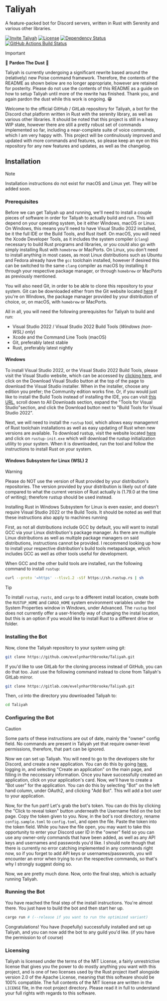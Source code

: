 # Taliyah

A feature-packed bot for Discord servers, written in Rust with Serenity and various other libraries.

[![Invite Taliyah][invite-badge]][invite-link]
[![License][license-badge]][license-link]
[![Dependency Status][dependency-badge]][dependency-link]
[![GitHub Actions Build Status][github-actions-badge]][github-actions-link]

> [!IMPORTANT]
> 🚧 **Pardon The Dust** 🚧
>
> Taliyah is currently undergoing a significant rewrite based around the (relatively) new Poise command framework. Therefore,
> the contents of the README as shown below are no longer appropriate, however are retained for posterity. Please do not
> use the contents of this README as a guide on how to setup Taliyah until more of the rewrite has finished. Thank you, and
> again pardon the dust while this work is ongoing. 😁

Welcome to the official GitHub / GitLab repository for Taliyah, a bot for the Discord chat platform written in Rust with
the serenity library, as well as various other libraries. It should be noted that this project is still in a heavy WIP state,
however there are still a pretty robust set of commands implemented so far, including a near-complete suite of voice
commands, which I am very happy with. This project will be continulously improved and updated with more commands and features,
so please keep an eye on this repository for any new features and updates, as well as the changelog.

## Installation

> [!NOTE]
> Installation instructions do not exist for macOS and Linux yet. They will be added soon.

### Prerequisites

Before we can get Taliyah up and running, we'll need to install a couple pieces of software in order for Taliyah to actually
build and run. This will depend on your operating system, be it either Windows, macOS or Linux. On Windows, this means you'll
need to have Visual Studio 2022 installed, be it the full IDE or the Build Tools, and Rust itself. On macOS, you will need
the Xcode Developer Tools, as it includes the system compiler (`clang`) necessary to build Rust programs and libraries, or
you could also go with simply installing Rust with `homebrew` or MacPorts. On Linux, you don't need to install anything in
most cases, as most Linux distributions such as Ubuntu and Fedora already have the `gcc` toolchain installed, however if
desired this can be switched to the same `clang` compiler as macOS by installing it through your respective package manager,
or through `homebrew` or MacPorts as previously mentioned.

You will also need Git, in order to be able to clone this repository to your system. Git can be downloaded either from the
Git website located [here](https://git-scm.com/download/win) if you're on Windows, the package manager provided by your distribution
of choice, or, on macOS, with `homebrew` or MacPorts.

All in all, you will need the following prerequisites for Taliyah to build and run:

* Visual Studio 2022 / Visual Studio 2022 Build Tools (*Windows (non-WSL) only*)
* Xcode and the Command Line Tools (macOS)
* Git, preferably latest stable
* Rust, preferably latest nightly

#### Windows

To install Visual Studio 2022, or the Visual Studio 2022 Build Tools, please visit the Visual Studio website, which can be
accessed by [clicking here](https://visualstudio.microsoft.com/), and click on the Download Visual Studio button at the top
of the page to download the Visual Studio installer. When in the installer, choose any edition you prefer; the Community
edition works fine. Or, if you would just like to install the Build Tools instead of installing the IDE, you can visit
[this URL](https://visualstudio.microsoft.com/downloads/), scroll down to All Downloads section, expand the "Tools for
Visual Studio"section, and click the Download button next to "Build Tools for Visual Studio 2022".

Next, we will need to install the `rustup` tool, which allows easy managemnt of Rust toolchain installations as well as easy
updating of Rust when new versions are available. To download rustup, visit the website located [here](https://rustup.rs/)
and click on `rustup-init.exe` which will download the rustup initialization utility to your system. When it is downloaded,
run the tool and follow the instructions to install Rust on your system.

#### Windows Subsystem for Linux (WSL) 2

> [!WARNING]
> Please do NOT use the version of Rust provided by your distribution's repositories. The version provided by your distribution
> is likely out of date compared to what the current version of Rust actually is (1.79.0 at the time of writing); therefore
> rustup should be used instead.

Installing Rust in Windows Subsystem for Linux is even easier, and doesn't require Visual Studio 2022 or the Build
Tools. It should be noted as well that these instructions also apply to machines running

First, as not all distributions include GCC by default, you will want to install GCC via your Linux distribution's package
manager. As there are multiple Linux distributions as well as multiple package managers on said distributions, instructions
cannot be provided. I recommend looking up how to install your respective distribution's build tools metapackage, which includes
GCC as well as other tools useful for development.

When GCC and the other build tools are installed, run the following command to install `rustup`:

```bash
curl --proto '=https' --tlsv1.2 -sSf https://sh.rustup.rs | sh
```

> [!TIP]
> To install `rustup`, `rustc`, and `cargo` to a different install location, create both the `RUSTUP_HOME` and `CARGO_HOME`
> system environment variables under the System Properties window in Windows, under Advanced. The `rustup` tool does not
> currently offer a user-friendly way of changing the instal location, but this is an option if you would like to install
> Rust to a different drive or folder.

### Installing the Bot

Now, clone the Taliyah repository to your system using git:

```bash
git clone https://github.com/evelynharthbrooke/Taliyah.git
```

If you'd like to use GitLab for the cloning process instead of GitHub, you can do that too. Just use the following command
instead to clone from Taliyah's GitLab mirror.

```bash
git clone https://gitlab.com/evelynharthbrooke/Taliyah.git
```

Then, `cd` into the directory you downloaded Taliyah to:

```bash
cd Taliyah
```

### Configuring the Bot

> [!CAUTION]
> Some parts of these instructions are out of date, mainly the "owner" config field. No commands are present in Taliyah
> yet that require owner-level permissions, therefore, that part can be ignored.

Now we can set up Taliyah. You will need to go to the developers site for Discord, and create a new application. You can
do this by going [here](https://discordapp.com/developers/applications/), logging in, and selecting "Create an application"
on the main page, and filling in the neccessary information. Once you have successfully created an application, click on
your application's card. Now, we'll have to create a "Bot user" for the application. You can do this by selecting "Bot"
on the left hand column, under OAuth2, and clicking "Add Bot". This will add a bot user to your application.

Now, for the fun part! Let's grab the bot's token. You can do this by clicking the "Click to reveal token" button underneath
the Username field on the bot page. Copy the token given to you. Now, in the bot's root directory, rename `config.sample.toml`
to `config.toml`, and open the file. Paste the token into the token field. While you have the file open, you may want to
take this opportunity to enter your Discord user ID in the "owner" field so you can use any owner-only commands that have
been added, as well as any API keys and usernames and passwords you'd like. I should note though that there is currently
no error catching implemented in any commands right now, so if you forget to add API keys or usernames/passwords, you will
encounter an error when trying to run the respective commands, so that's why I strongly suggest doing so.

Now, we are pretty much done. Now, onto the final step, which is actually running Taliyah.

### Running the Bot

You have reached the final step of the install instructions. You're almost there. You just have to build
the bot and then start her up.

```bash
cargo run # (--release if you want to run the optimized variant)
```

Congratulations! You have (hopefully) successfully installed and set up Taliyah, and you can now add the bot to
any guild you'd like. (if you have the permission to of course)

### Licensing

Taliyah is licensed under the terms of the MIT License, a fairly unrestrictive license that gives you the power to do
mostly anything you want with this project, and is one of two licenses used by the Rust project itself alongside version
2.0 of the Apache License, meaning that this software should be 100% compatible. The full contents of the MIT license are
written in the `LICENSE` file, in the root project directory. Please read it in full to understand your full rights
with regards to this software.

[invite-link]: https://discordapp.com/oauth2/authorize?client_id=483499705108529163&scope=bot
[invite-badge]: https://img.shields.io/badge/invite-to%20your%20Discord%20server-7289da.svg?style=flat-square&logo=discord

[dependency-link]: https://deps.rs/repo/github/evelynharthbrooke/Taliyah
[dependency-badge]: https://deps.rs/repo/github/evelynharthbrooke/Taliyah/status.svg

[license-link]: https://github.com/evelynharthbrooke/Taliyah/blob/main/LICENSE.md
[license-badge]: https://img.shields.io/github/license/evelynharthbrooke/Taliyah.svg?color=ff1f46&style=flat-square

[github-actions-link]: https://github.com/evelynharthbrooke/Taliyah/actions?query=workflow%3A%22Check+Project%22
[github-actions-badge]: https://github.com/evelynharthbrooke/Taliyah/workflows/Check%20Project/badge.svg
